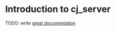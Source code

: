 # Introduction to cj_server

TODO: write [great documentation](http://jacobian.org/writing/what-to-write/)
